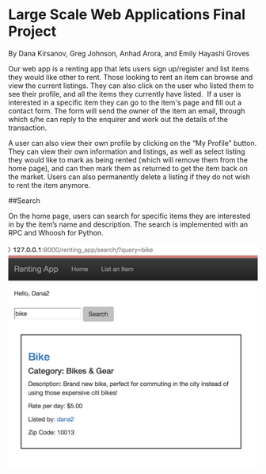 # Large Scale Web Applications Final Project
By Dana Kirsanov, Greg Johnson, Anhad Arora, and Emily Hayashi Groves

Our web app is a renting app that lets users sign up/register and list items they would like other to rent. Those looking to rent an item can browse and view the current listings. They can also click on the user who listed them to see their profile, and all the items they currently have listed. 
If a user is interested in a specific item they can go to the item's page and fill out a contact form. The form will send the owner of the item an email, through which s/he can reply to the enquirer and work out the details of the transaction. 

A user can also view their own profile by clicking on the “My Profile” button. They can view their own information and listings, as well as select listing they would like to mark as being rented (which will remove them from the home page), and can then mark them as returned to get the item back on the market. Users can also permanently delete a listing if they do not wish to rent the item anymore.

##Search

On the home page, users can search for specific items they are interested in by the item’s name and description. The search is implemented with an RPC and Whoosh for Python. 

![search](Screenshots/search-bike.png)

